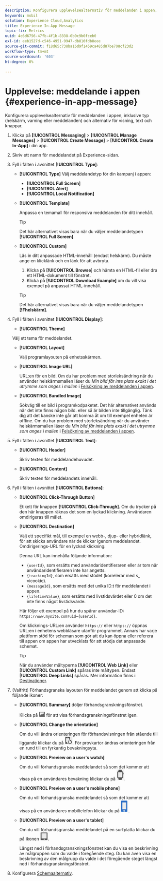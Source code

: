 ```yaml
---
description: Konfigurera upplevelsealternativ för meddelanden i appen, inklusive typ (helskärm, varning eller meddelanden) och alternativ för visning, text och knappar.
keywords: mobil
solution: Experience Cloud,Analytics
title: Experience In-App Message
topic-fix: Metrics
uuid: 4c6d6756-47fb-4f1b-8338-0b0c9b0fceb0
exl-id: eeb1527d-c546-4951-9947-db810fdb8eee
source-git-commit: f18d65c738ba16d9f1459ca485d87be708cf23d2
workflow-type: tm+mt
source-wordcount: '603'
ht-degree: 0%

---
```


# Upplevelse: meddelande i appen {#experience-in-app-message}

Konfigurera upplevelsealternativ för meddelanden i appen, inklusive typ (helskärm, varning eller meddelanden) och alternativ för visning, text och knappar.

1. Klicka på **[!UICONTROL Messaging]** > **[!UICONTROL Manage Messages]** > **[!UICONTROL Create Message]** > **[!UICONTROL Create In-App]** i din app.
1. Skriv ett namn för meddelandet på Experience-sidan.
1. Fyll i fälten i avsnittet **[!UICONTROL Type]**:

   * **[!UICONTROL Type]**
Välj meddelandetyp för din kampanj i appen:

      * **[!UICONTROL Full Screen]**
      * **[!UICONTROL Alert]**
      * **[!UICONTROL Local Notification]**
   * **[!UICONTROL Template]**

      Anpassa en temamall för responsiva meddelanden för ditt innehåll.

      >[!TIP]
      >
      >Det här alternativet visas bara när du väljer meddelandetypen **[!UICONTROL Full Screen]**.

   * **[!UICONTROL Custom]**

      Läs in ditt anpassade HTML-innehåll (endast helskärm). Du måste ange en klicklänk och en länk för att avbryta.

      1. Klicka på **[!UICONTROL Browse]** och hämta en HTML-fil eller dra ett HTML-dokument till fönstret.
      1. Klicka på **[!UICONTROL Download Example]** om du vill visa exempel på anpassat HTML-innehåll.

      >[!TIP]
      >
      >Det här alternativet visas bara när du väljer meddelandetypen **[!Fhelskärm]**.



1. Fyll i fälten i avsnittet **[!UICONTROL Display]**:

   * **[!UICONTROL Theme]**

   Välj ett tema för meddelandet.

   * **[!UICONTROL Layout]**

      Välj programlayouten på enhetsskärmen.

   * **[!UICONTROL Image URL]**

      URL:en för en bild. Om du har problem med storleksändring när du använder helskärmsmallen läser du *Min bild får inte plats exakt i det utrymme som anges i mallen* i [Felsökning av meddelanden i appen](/help/using/in-app-messaging/t-in-app-message/in-apps-ts.md).

   * **[!UICONTROL Bundled Image]**

      Sökväg till en bild i programkodpaketet. Det här alternativet används när det inte finns någon bild. eller så är bilden inte tillgänglig. Tänk dig att det kanske inte går att komma åt om till exempel enheten är offline. Om du har problem med storleksändring när du använder helskärmsmallen läser du *Min bild får inte plats exakt i det utrymme som anges i mallen* i [Felsökning av meddelanden i appen](/help/using/in-app-messaging/t-in-app-message/in-apps-ts.md).


1. Fyll i fälten i avsnittet **[!UICONTROL Text]**:

   * **[!UICONTROL Header]**

      Skriv texten för meddelandehuvudet.

   * **[!UICONTROL Content]**

      Skriv texten för meddelandets innehåll.

1. Fyll i fälten i avsnittet **[!UICONTROL Buttons]**:

   * **[!UICONTROL Click-Through Button]**

      Etikett för knappen **[!UICONTROL Click-Through]**. Om du trycker på den här knappen räknas det som en lyckad klickning. Användaren omdirigeras till målet.

   * **[!UICONTROL Destination]**

      Välj ett specifikt mål, till exempel en webb-, djup- eller hybridlänk, för att skicka användare när de klickar igenom meddelandet. Omdirigerings-URL för en lyckad klickning.

      Denna URL kan innehålla följande information:

      * `{userId}`, som ersätts med användaridentifieraren eller är tom när användaridentifieraren inte har angetts.
      * `{trackingId}`, som ersätts med stödet (korrelerar med  *s_* vicookie).
      * `{messageId}`, som ersätts med det unika ID:t för meddelandet i appen.
      * `{lifetimeValue}`, som ersätts med livstidsvärdet eller 0 om det inte finns något livstidsvärde.

      Här följer ett exempel på hur du spårar användar-ID: `https://www.mysite.com?uid={userId}`.

      Om klicknings-URL:en använder `https://` eller `https://` öppnas URL:en i enhetens webbläsare utanför programmet. Annars har varje plattform stöd för scheman som gör att du kan öppna eller referera till appen om appen har utvecklats för att stödja det anpassade schemat.

      >[!TIP]
      >
      >När du använder måltyperna **[!UICONTROL Web Link]** eller **[!UICONTROL Custom Link]** spåras inte måltypen. Endast **[!UICONTROL Deep Links]** spåras. Mer information finns i [Destinationer](/help/using/acquisition-main/c-create-destinations.md).


1. (Valfritt) Förhandsgranska layouten för meddelandet genom att klicka på följande ikoner:

   * **[!UICONTROL Summary]** döljer förhandsgranskningsfönstret.

      Klicka på ![förhandsgranska](assets/icon_preview.png) för att visa förhandsgranskningsfönstret igen.

   * **[!UICONTROL Change the orientation]**

      Om du vill ändra orienteringen för förhandsvisningen från stående till liggande klickar du på ![orientering](assets/icon_orientation.png). För provkartor ändras orienteringen från en rund till en fyrkantig bevakningsyta.

   * **[!UICONTROL Preview on a user's watch]**

      Om du vill förhandsgranska meddelandet så som det kommer att visas på en användares bevakning klickar du på ![ikonen](assets/icon_watch.png).

   * **[!UICONTROL Preview on a user's mobile phone]**

      Om du vill förhandsgranska meddelandet så som det kommer att visas på en användares mobiltelefon klickar du på ![telefonikonen](assets/icon_phone.png).

   * **[!UICONTROL Preview on a user's tablet]**

      Om du vill förhandsgranska meddelandet på en surfplatta klickar du på ikonen ![surfplatta](assets/icon_tablet.png).

      Längst ned i förhandsgranskningsfönstret kan du visa en beskrivning av målgruppen som du valde i föregående steg. Du kan även visa en beskrivning av den målgrupp du valde i det föregående steget längst ned i förhandsgranskningsfönstret.

1. Konfigurera [Schemaalternativ](/help/using/in-app-messaging/t-in-app-message/c-schedule-in-app-message.md).
